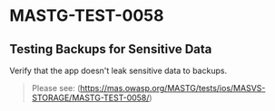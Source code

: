 #  MASTG-TEST-0058

## Testing Backups for Sensitive Data

Verify that the app doesn't leak sensitive data to backups.

> Please see: (https://mas.owasp.org/MASTG/tests/ios/MASVS-STORAGE/MASTG-TEST-0058/)
